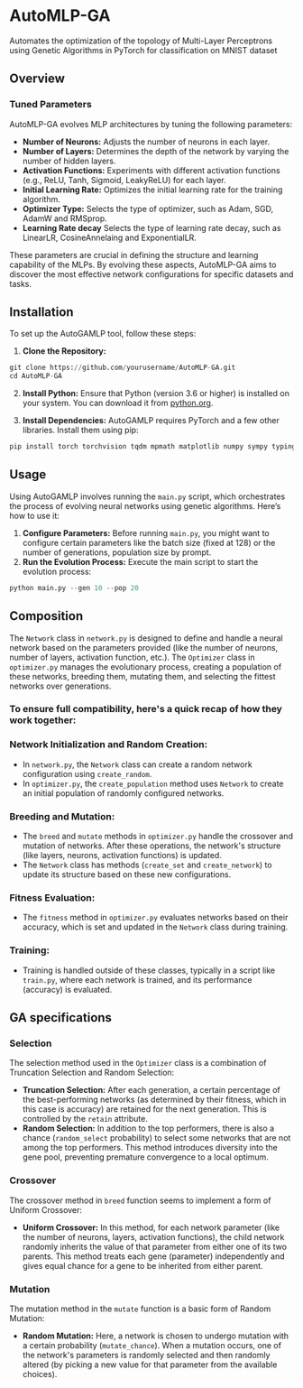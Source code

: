 # AutoMLP-GA
Automates the optimization of the topology of Multi-Layer Perceptrons using Genetic Algorithms in PyTorch for classification on MNIST dataset 

## Overview
### Tuned Parameters
AutoMLP-GA evolves MLP architectures by tuning the following parameters:
- **Number of Neurons:** Adjusts the number of neurons in each layer.
- **Number of Layers:** Determines the depth of the network by varying the number of hidden layers.
- **Activation Functions:** Experiments with different activation functions (e.g., ReLU, Tanh, Sigmoid, LeakyReLU) for each layer.
- **Initial Learning Rate:** Optimizes the initial learning rate for the training algorithm.
- **Optimizer Type:** Selects the type of optimizer, such as Adam, SGD, AdamW and RMSprop.
- **Learning Rate decay** Selects the type of learning rate decay, such as LinearLR, CosineAnnelaing and ExponentialLR.

These parameters are crucial in defining the structure and learning capability of the MLPs. By evolving these aspects, AutoMLP-GA aims to discover the most effective network configurations for specific datasets and tasks.

## Installation

To set up the AutoGAMLP tool, follow these steps:

1. **Clone the Repository:**
```python
git clone https://github.com/yourusername/AutoMLP-GA.git
cd AutoMLP-GA
```
2. **Install Python:**
Ensure that Python (version 3.6 or higher) is installed on your system. You can download it from [python.org](https://www.python.org/downloads/).

3. **Install Dependencies:**
AutoGAMLP requires PyTorch and a few other libraries. Install them using pip:
```python
pip install torch torchvision tqdm mpmath matplotlib numpy sympy typing_extensions
```

## Usage

Using AutoGAMLP involves running the `main.py` script, which orchestrates the process of evolving neural networks using genetic algorithms. Here’s how to use it:

1. **Configure Parameters:**
Before running `main.py`, you might want to configure certain parameters like the batch size (fixed at 128) or the number of generations, population size by prompt.
2. **Run the Evolution Process:**
Execute the main script to start the evolution process:
```python
python main.py --gen 10 --pop 20
```
## Composition

The `Network` class in `network.py` is designed to define and handle a neural network based on the parameters provided (like the number of neurons, number of layers, activation function, etc.). The `Optimizer` class in `optimizer.py` manages the evolutionary process, creating a population of these networks, breeding them, mutating them, and selecting the fittest networks over generations.

### To ensure full compatibility, here's a quick recap of how they work together:

### Network Initialization and Random Creation:
- In `network.py`, the `Network` class can create a random network configuration using `create_random`.
- In `optimizer.py`, the `create_population` method uses `Network` to create an initial population of randomly configured networks.

### Breeding and Mutation:
- The `breed` and `mutate` methods in `optimizer.py` handle the crossover and mutation of networks. After these operations, the network's structure (like layers, neurons, activation functions) is updated.
- The `Network` class has methods (`create_set` and `create_network`) to update its structure based on these new configurations.

### Fitness Evaluation:
- The `fitness` method in `optimizer.py` evaluates networks based on their accuracy, which is set and updated in the `Network` class during training.

### Training:
- Training is handled outside of these classes, typically in a script like `train.py`, where each network is trained, and its performance (accuracy) is evaluated.

## GA specifications
### Selection
The selection method used in the `Optimizer` class is a combination of Truncation Selection and Random Selection:
- **Truncation Selection:** After each generation, a certain percentage of the best-performing networks (as determined by their fitness, which in this case is accuracy) are retained for the next generation. This is controlled by the `retain` attribute.
- **Random Selection:** In addition to the top performers, there is also a chance (`random_select` probability) to select some networks that are not among the top performers. This method introduces diversity into the gene pool, preventing premature convergence to a local optimum.

### Crossover
The crossover method in `breed` function seems to implement a form of Uniform Crossover:
- **Uniform Crossover:** In this method, for each network parameter (like the number of neurons, layers, activation functions), the child network randomly inherits the value of that parameter from either one of its two parents. This method treats each gene (parameter) independently and gives equal chance for a gene to be inherited from either parent.

### Mutation
The mutation method in the `mutate` function is a basic form of Random Mutation:
- **Random Mutation:** Here, a network is chosen to undergo mutation with a certain probability (`mutate_chance`). When a mutation occurs, one of the network's parameters is randomly selected and then randomly altered (by picking a new value for that parameter from the available choices).

